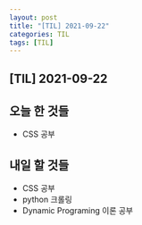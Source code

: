 ```yaml
---
layout: post
title: "[TIL] 2021-09-22"
categories: TIL
tags: [TIL]
---
```


## [TIL] 2021-09-22<br>

## 오늘 한 것들

- CSS 공부

## 내일 할 것들

- CSS 공부
- python 크롤링 
- Dynamic Programing 이론 공부


